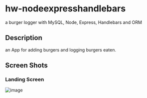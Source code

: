 # hw-nodeexpresshandlebars

a burger logger with MySQL, Node, Express, Handlebars and ORM

## Description

an App for adding burgers and logging burgers eaten.

## Screen Shots

### Landing Screen

![image](/image/burger.gif)
